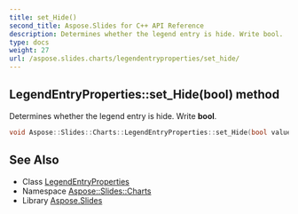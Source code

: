 ```yaml
---
title: set_Hide()
second_title: Aspose.Slides for C++ API Reference
description: Determines whether the legend entry is hide. Write bool.
type: docs
weight: 27
url: /aspose.slides.charts/legendentryproperties/set_hide/
---
```

## LegendEntryProperties::set_Hide(bool) method


Determines whether the legend entry is hide. Write **bool**.

```cpp
void Aspose::Slides::Charts::LegendEntryProperties::set_Hide(bool value) override
```

## See Also

* Class [LegendEntryProperties](../)
* Namespace [Aspose::Slides::Charts](../../)
* Library [Aspose.Slides](../../../)